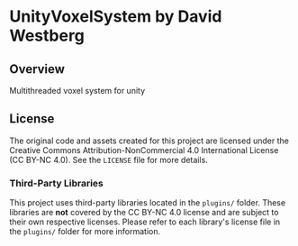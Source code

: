# UnityVoxelSystem by David Westberg

## Overview

Multithreaded voxel system for unity



## License

The original code and assets created for this project are licensed under the Creative Commons Attribution-NonCommercial 4.0 International License (CC BY-NC 4.0). See the `LICENSE` file for more details.

### Third-Party Libraries

This project uses third-party libraries located in the `plugins/` folder. These libraries are **not** covered by the CC BY-NC 4.0 license and are subject to their own respective licenses. Please refer to each library's license file in the `plugins/` folder for more information.
